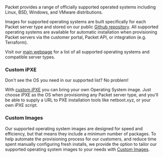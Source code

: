 <!--<meta>
{
    "title":"Operating Systems Overview - Packet Developer Docs",
    "description":"Learn more about operating systems at Packet",
    "tag":["Operating Systems"]
}
</meta>-->

Packet provides a range of officially supported operated systems including Linux, BSD, Windows, and VMware distributions.

Images for supported operating systems are built specifically for each Packet server type and stored on our public [Github repository](https://github.com/packethost/packet-images). All supported operating systems are available for automatic installation when provisioning Packet servers via the customer portal, Packet API, or integration (e.g. Terraform).

Visit our [main webpage](https://www.packet.com/developers/os-compability/) for a list of all supported operating systems and compatible server types.

### Custom iPXE
Don't see the OS you need in our supported list? No problem!

With [custom iPXE](https://www.packet.com/developers/docs/servers/operating-systems/custom-ipxe/) you can bring your own Operating System image. Just choose iPXE as the OS when provisioning any Packet server type, and you'll be able to supply a URL to PXE installation tools like netboot.xyz, or your own iPXE script.

### Custom Images
Our supported operating system images are designed for speed and efficiency, but that means they include a minimum number of packages. To help automate the provisioning process for our customers, and reduce time spent manually configuring fresh installs, we provide the option to tailor our supported operating system images to your needs with [Custom Images](https://www.packet.com/developers/docs/servers/operating-systems/custom-images/).

